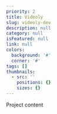 ```yaml
---
priority: 2
title: Videoly
slug: videoly-dev
description: null
category: null
isFeatured: null
link: null
colors:
  background: '#'
  corner: '#'
tags: []
thumbnails:
  - src: ''
    positions: {}
    sizes: {}
---
```


Project content
